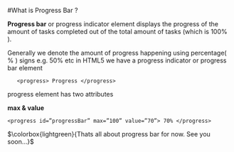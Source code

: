 #What is Progress Bar ?


**Progress bar**  or progress indicator element displays the progress of the amount of tasks completed out of the total amount of tasks (which is 100% ).

Generally we denote the amount of progress happening using percentage( % ) signs e.g. 50% etc in HTML5 we have a progress indicator or progress bar element

```
   <progress> Progress </progress>
```
progress element has two attributes


**max & value**
```
<progress id=”progressBar” max=”100” value=”70”> 70% </progress>
```
$\colorbox{lightgreen}{Thats all about progress bar for now. See you soon...}$


